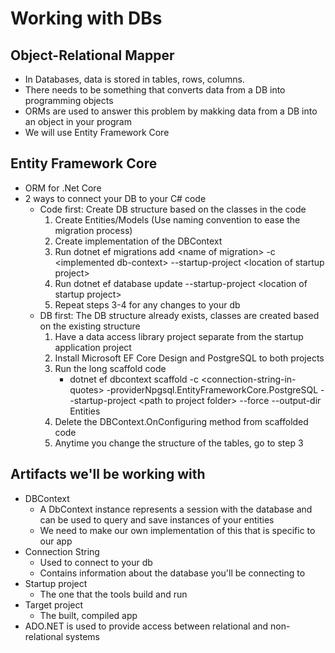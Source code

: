 # Working with DBs

## Object-Relational Mapper
* In Databases, data is stored in tables, rows, columns.
* There needs to be something that converts data from a DB into programming objects
* ORMs are used to answer this problem by makking data from a DB into an object in your program
* We will use Entity Framework Core

## Entity Framework Core
* ORM for .Net Core
* 2 ways to connect your DB to your C# code
    * Code first: Create DB structure based on the classes in the code
        1. Create Entities/Models (Use naming convention to ease the migration process)
        2. Create implementation of the DBContext
        3. Run dotnet ef migrations add &lt;name of migration&gt; -c &lt;implemented db-context&gt; --startup-project &lt;location of startup project&gt;
        4. Run dotnet ef database update --startup-project &lt;location of startup project&gt;
        5. Repeat steps 3-4 for any changes to your db
    * DB first: The DB structure already exists, classes are created based on the existing structure
        1. Have a data access library project separate from the startup application project
        2. Install Microsoft EF Core Design and PostgreSQL to both projects
        3. Run the long scaffold code
            * dotnet ef dbcontext scaffold -c &lt;connection-string-in-quotes&gt; -providerNpgsql.EntityFrameworkCore.PostgreSQL --startup-project &lt;path to project folder&gt; --force --output-dir Entities
        4. Delete the DBContext.OnConfiguring method from scaffolded code
        5. Anytime you change the structure of the tables, go to step 3

## Artifacts we'll be working with
* DBContext
    * A DbContext instance represents a session with the database and can be used to query and save instances of your entities
    * We need to make our own implementation of this that is specific to our app
* Connection String
    * Used to connect to your db
    * Contains information about the database you'll be connecting to
* Startup project
    * The one that the tools build and run
* Target project
    * The built, compiled app
* ADO.NET is used to provide access between relational and non-relational systems